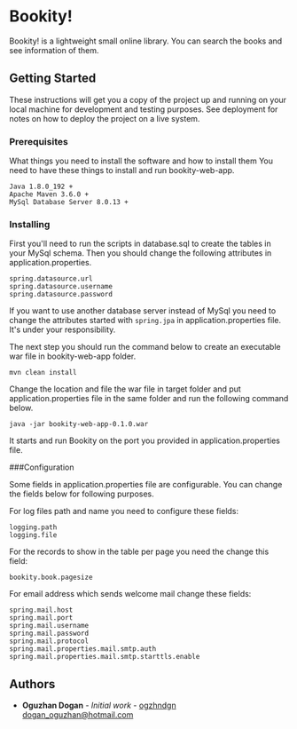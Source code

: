 # Bookity!

Bookity! is a lightweight small online library. You can search the books and see information of them.

## Getting Started

These instructions will get you a copy of the project up and running on your local machine for development and testing purposes. See deployment for notes on how to deploy the project on a live system.

### Prerequisites

What things you need to install the software and how to install them
You need to have these things to install and run bookity-web-app.

```
Java 1.8.0_192 +
Apache Maven 3.6.0 +
MySql Database Server 8.0.13 + 
```

### Installing

First you'll need to run the scripts in database.sql to create the tables in your MySql schema.
Then you should change the following attributes in application.properties.

```
spring.datasource.url
spring.datasource.username
spring.datasource.password
```
If you want to use another database server instead of MySql you need to change the attributes started with `spring.jpa` in application.properties file. It's under your responsibility.

The next step you should run the command below to create an executable war file in bookity-web-app folder.
```
mvn clean install
```

Change the location and file the war file in target folder and put application.properties file in the same folder and run the following command below.

```
java -jar bookity-web-app-0.1.0.war
```

It starts and run Bookity on the port you provided in application.properties file.

###Configuration

Some fields in application.properties file are configurable. You can change the fields below for following purposes.

For log files path and name you need to configure these fields:
```
logging.path
logging.file 
```

For the records to show in the table per page you need the change this field:
```
bookity.book.pagesize
```

For email address which sends welcome mail change these fields:

```
spring.mail.host
spring.mail.port
spring.mail.username
spring.mail.password
spring.mail.protocol
spring.mail.properties.mail.smtp.auth
spring.mail.properties.mail.smtp.starttls.enable
```


## Authors

* **Oguzhan Dogan** - *Initial work* - [ogzhndgn](https://github.com/ogzhndgn) dogan_oguzhan@hotmail.com